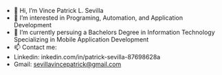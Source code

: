 - 👋 Hi, I’m Vince Patrick L. Sevilla
- 👀 I’m interested in Programing, Automation, and Application Development
- 🌱 I’m currently persuing a Bachelors Degree in Information Technology Specializing in Mobile Application Development
- 📫 Contact me:
- Linkedin: inkedin.com/in/patrick-sevilla-87698628a
- Gmail: sevillavincepatrick@gmail.com


